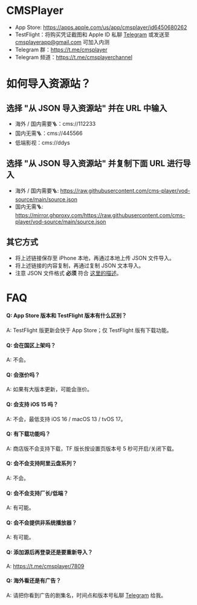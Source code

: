 # CMSPlayer

* App Store: https://apps.apple.com/us/app/cmsplayer/id6450680262
* TestFlight：将购买凭证截图和 Apple ID 私聊 [Telegram](https://t.me/oolongtea99) 或发送至 [cmsplayerapp@gmail.com](mailto:cmsplayerapp@gmail.com) 可加入内测
* Telegram 群：https://t.me/cmsplayer
* Telegram 频道：https://t.me/cmsplayerchannel

# 如何导入资源站？

## 选择 "从 JSON 导入资源站" 并在 URL 中输入

* 海外 / 国内需要🪜：cms://112233
* 国内无需🪜：cms://445566
* 低端影视：cms://ddys

## 选择 "从 JSON 导入资源站" 并复制下面 URL 进行导入

* 海外 / 国内需要🪜: https://raw.githubusercontent.com/cms-player/vod-source/main/source.json
* 国内无需🪜: https://mirror.ghproxy.com/https://raw.githubusercontent.com/cms-player/vod-source/main/source.json

## 其它方式

* 将上述链接保存至 iPhone 本地，再通过本地上传 JSON 文件导入。
* 将上述链接的内容复制，再通过复制 JSON 文本导入。
* 注意 JSON 文件格式 **必须** 符合 [这里的描述](https://github.com/cms-player/vod-source/blob/main/README.md)。

# FAQ

#### Q: App Store 版本和 TestFlight 版本有什么区别？
A: TestFlight 版更新会快于 App Store；仅 TestFlight 版有下载功能。

#### Q: 会在国区上架吗？
A: 不会。

#### Q: 会涨价吗？
A: 如果有大版本更新，可能会涨价。

#### Q: 会支持 iOS 15 吗？
A: 不会，最低支持 iOS 16 / macOS 13 / tvOS 17。

#### Q: 有下载功能吗？
A: 商店版不会支持下载，TF 版长按设置页版本号 5 秒可开启/关闭下载。

#### Q: 会不会支持阿里云盘系列？
A: 不会。

#### Q: 会不会支持厂长/低端？
A: 有可能。

#### Q: 会不会提供非系统播放器？
A: 有可能。

#### Q: 添加源后再登录还是要重新导入？
A: https://t.me/cmsplayer/7809

#### Q: 海外看还是有广告？
A: 请把你看到广告的剧集名，时间点和版本号私聊 [Telegram](https://t.me/oolongtea99) 给我。
